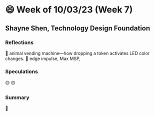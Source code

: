 # 😄 Week of 10/03/23 (Week 7)
## Shayne Shen, Technology Design Foundation

### Reflections

🔴 animal vending machine––how dropping a token activates LED color changes.
🔴 edge impulse, Max MSP, 


### Speculations

🟡 
🟡 

### Summary
🔵 
